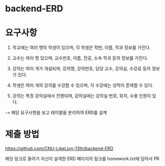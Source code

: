 # backend-ERD

# 요구사항
1. 학교에는 여러 명의 학생이 있으며, 각 학생은 학번, 이름, 학과 정보를 가진다.

2. 교수는 여러 명 있으며, 교수번호, 이름, 전공, 소속 학과 등의 정보를 가진다.

3. 강의는 여러 개가 개설되며, 강의명, 강의번호, 담당 교수, 강의실, 수강료 등의 정보가 있다.

4. 학생은 여러 개의 강의를 수강할 수 있으며, 각 수강에는 성적이 존재할 수 있다.

5. 강의는 특정 강의실에서 진행되며, 강의실에는 강의실 번호, 위치, 수용 인원이 있다.

-> 해당 요구사항을 보고 테이블을 분리하여 ERD를 설계

# 제출 방법
https://github.com/CNU-LikeLion-13th/backend-ERD

해당 링크로 들어가 자신이 설계한 ERD 페이지의 링크를 homework.txt에 담아서 PR
